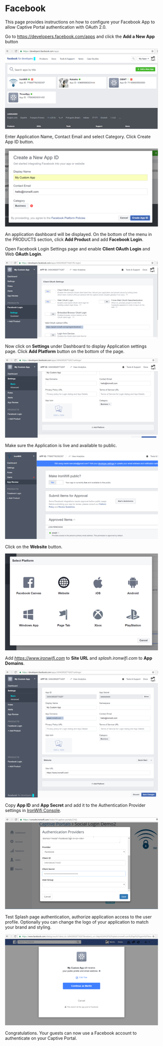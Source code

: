 # Facebook

This page provides instructions on how to configure your Facebook App to allow Captive Portal authentication with OAuth 2.0.

Go to https://developers.facebook.com/apps and click the **Add a New App** button

![firstScreen](facebook/fb1.png)

Enter Application Name, Contact Email and select Category. Click Create App ID button.

![firstScreen](facebook/fb2.png)

An application dashboard will be displayed. On the bottom of the menu in the PRODUCTS section, click **Add Product** and add **Facebook Login**.

Open Facebook Login Settings page and enable **Client OAuth Login** and Web **OAuth Login**.

![firstScreen](facebook/fb3.png)

Now click on **Settings** under Dashboard to display Application settings page. Click **Add Platform** button on the bottom of the page.

![firstScreen](facebook/fb4.png)

Make sure the Application is live and available to public.

![firstScreen](facebook/fb5.png)

Click on the **Website** button.

![firstScreen](facebook/fb6.png)

Add _https://www.ironwifi.com_ to **Site URL** and _splash.ironwifi.com_ to **App Domains**.

![firstScreen](facebook/fb7.png)

Copy **App ID** and **App Secret** and add it to the Authentication Provider settings in [IronWifi Console](https://console.ironwifi.com).

![firstScreen](facebook/fb8.png)

Test Splash page authentication, authorize application access to the user profile. Optionally you can change the logo of your application to match your brand and styling.

![firstScreen](facebook/fb9.png)

Congratulations. Your guests can now use a Facebook account to authenticate on your Captive Portal.





